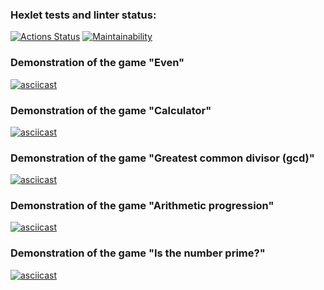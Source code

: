 ### Hexlet tests and linter status:
[![Actions Status](https://github.com/fareastLEO/python-project-49/workflows/hexlet-check/badge.svg)](https://github.com/fareastLEO/python-project-49/actions)
[![Maintainability](https://api.codeclimate.com/v1/badges/5fdc48d9cab8419ef953/maintainability)](https://codeclimate.com/github/fareastLEO/python-project-49/maintainability)
### Demonstration of the game "Even"
[![asciicast](https://asciinema.org/a/TMf4XpRvXa3UT5KNOtqCqyv0t.svg)](https://asciinema.org/a/TMf4XpRvXa3UT5KNOtqCqyv0t)
### Demonstration of the game "Calculator"
[![asciicast](https://asciinema.org/a/1VG08KUChwYtPlLBhxvPNDphE.svg)](https://asciinema.org/a/1VG08KUChwYtPlLBhxvPNDphE)
### Demonstration of the game "Greatest common divisor (gcd)"
[![asciicast](https://asciinema.org/a/XnRHPZWqc04n2Wmn6XaWFAU4h.svg)](https://asciinema.org/a/XnRHPZWqc04n2Wmn6XaWFAU4h)
### Demonstration of the game "Arithmetic progression"
[![asciicast](https://asciinema.org/a/yThpDXY1A4B8iJRmryrkr0zjx.svg)](https://asciinema.org/a/yThpDXY1A4B8iJRmryrkr0zjx)
### Demonstration of the game "Is the number prime?"
[![asciicast](https://asciinema.org/a/wpMWunz6oM5sy77UonubbRcNT.svg)](https://asciinema.org/a/wpMWunz6oM5sy77UonubbRcNT)